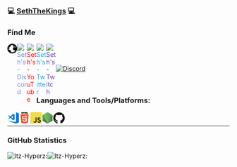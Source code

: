### 💻 [SethTheKings][website] 💻

### Find Me

[<img align="left" style="fill: #004d77; color: #004d77;" alt="SethTheKings" width="22px" src="https://raw.githubusercontent.com/iconic/open-iconic/master/svg/globe.svg" />][website]
[<img align="left" style="fill: #7289DA; color: #7289DA;" alt="Seth's - Discord" width="22px" src="https://cdn.jsdelivr.net/npm/simple-icons@v3/icons/discord.svg" />][discord]
[<img align="left" style="fill: red; color: red;" alt="Seth's - YouTube" width="22px" src="https://cdn.jsdelivr.net/npm/simple-icons@v3/icons/youtube.svg" />][youtube]
[<img align="left" style="fill: #1DA1F2; color: #1DA1F2;" alt="Seth's - Twitter" width="22px" src="https://cdn.jsdelivr.net/npm/simple-icons@v3/icons/twitter.svg" />][twitter]
[<img align="left" style="fill: #6441A4; color: #6441A4;" alt="Seth's - Twitch" width="22px" src="https://cdn.jsdelivr.net/npm/simple-icons@v3/icons/twitch.svg" />][twitch]

<br />
<br />

[![Discord](https://cdn.discordapp.com/attachments/704878178992128001/766678838226190346/unknown.png)](https://discord.gg/d5Wbegw)

<br />

### Languages and Tools/Platforms:

[<img align="left" alt="Visual Studio Code" width="26px" src="https://raw.githubusercontent.com/github/explore/80688e429a7d4ef2fca1e82350fe8e3517d3494d/topics/visual-studio-code/visual-studio-code.png" />][website]
[<img align="left" alt="HTML5" width="26px" src="https://raw.githubusercontent.com/github/explore/80688e429a7d4ef2fca1e82350fe8e3517d3494d/topics/html/html.png" />][website]
[<img align="left" alt="JavaScript" width="26px" src="https://raw.githubusercontent.com/github/explore/80688e429a7d4ef2fca1e82350fe8e3517d3494d/topics/javascript/javascript.png" />][website]
[<img align="left" alt="Node.js" width="26px" src="https://raw.githubusercontent.com/github/explore/80688e429a7d4ef2fca1e82350fe8e3517d3494d/topics/nodejs/nodejs.png" />][website]
[<img align="left" alt="GitHub" width="26px" src="https://raw.githubusercontent.com/github/explore/78df643247d429f6cc873026c0622819ad797942/topics/github/github.png" />][website]

<br />

----

### GitHub Statistics

<img align="left" alt="Itz-Hyperz:" src="https://github-readme-stats.vercel.app/api?username=Itz-Hyperz&show_icons=true&hide_border=true&count_private=true" />
<img align="left" alt="Itz-Hyperz:" src="https://github-readme-stats.vercel.app/api/top-langs/?username=Itz-Hyperz" />


[website]: https://github.com/SethTheKings
[twitter]: https://twitter.com/SethTheKingsYT
[twitch]: https://twitch.tv/Seth_The_Kings
[youtube]: https://www.youtube.com/channel/UCR3SrWsSgD4aM79MtjN68jA
[discord]: https://discord.gg/
